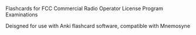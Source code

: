 Flashcards for FCC Commercial Radio Operator License Program Examinations

Deisgned for use with Anki flashcard software, compatible with Mnemosyne
